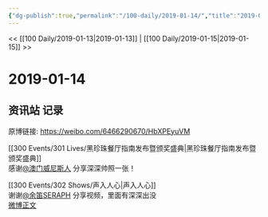 ```yaml
---
{"dg-publish":true,"permalink":"/100-daily/2019-01-14/","title":"2019-01-14"}
---
```



<< [[100 Daily/2019-01-13\|2019-01-13]] | [[100 Daily/2019-01-15\|2019-01-15]] >>

# 2019-01-14

## 资讯站 记录

原博链接: https://weibo.com/6466290670/HbXPEyuVM

[[300 Events/301 Lives/黑珍珠餐厅指南发布暨颁奖盛典\|黑珍珠餐厅指南发布暨颁奖盛典]]  
感谢[@澳门威尼斯人](https://weibo.com/n/%E6%BE%B3%E9%97%A8%E5%A8%81%E5%B0%BC%E6%96%AF%E4%BA%BA) 分享深深帅照一张！

[[300 Events/302 Shows/声入人心\|声入人心]]  
谢谢[@余笛SERAPH](https://weibo.com/n/%E4%BD%99%E7%AC%9BSERAPH) 分享视频，里面有深深出没  
[微博正文](https://weibo.com/detail/4328502843369808)
